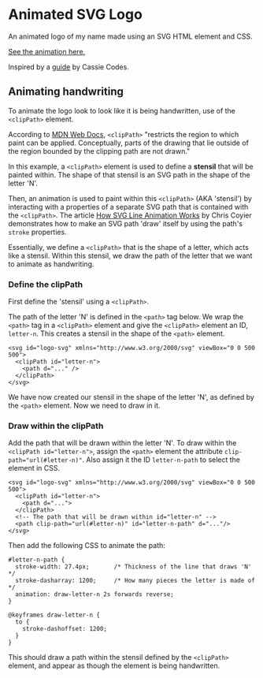 # Animated SVG Logo
An animated logo of my name made using an SVG HTML element and CSS.

[See the animation here.](https://nickolasalcazar.github.io/nick_animated_logo/)

Inspired by a [guide](https://www.cassie.codes/posts/creating-my-logo-animation/) by Cassie Codes.

## Animating handwriting

To animate the logo look to look like it is being handwritten, use of the `<clipPath>` element.

According to [MDN Web Docs](https://developer.mozilla.org/en-US/docs/Web/SVG/Element/clipPath), `<clipPath>` "restricts the region to which paint can be applied. Conceptually, parts of the drawing that lie outside of the region bounded by the clipping path are not drawn."

In this example, a `<clipPath>` element is used to define a **stensil** that will be painted within. The shape of that stensil is an SVG path in the shape of the letter 'N'.

Then, an animation is used to paint within this `<clipPath>` (AKA 'stensil') by interacting with a properties of a separate SVG path that is contained with the `<clipPath>`. The article [How SVG Line Animation Works](https://css-tricks.com/svg-line-animation-works/) by Chris Coyier demonstrates how to make an SVG path 'draw' itself by using the path's `stroke` properties.

Essentially, we define a `<clipPath>` that is the shape of a letter, which acts like a stensil. Within this stensil, we draw the path of the letter that we want to animate as handwriting.

### Define the clipPath
First define the 'stensil' using a `<clipPath>`.

The path of the letter 'N' is defined in the `<path>` tag below. We wrap the `<path>` tag in a `<clipPath>` element and give the `<clipPath>` element an ID, `letter-n`. This creates a stensil in the shape of the `<path>` element.
```
<svg id="logo-svg" xmlns="http://www.w3.org/2000/svg" viewBox="0 0 500 500">
  <clipPath id="letter-n">
    <path d="..." />
  </clipPath>
</svg>
```
We have now created our stensil in the shape of the letter 'N', as defined by the `<path>` element. Now we need to draw in it.

### Draw within the clipPath
Add the path that will be drawn within the letter 'N'. To draw within the `<clipPath id="letter-n">`, assign the `<path>` element the attribute `clip-path="url(#letter-n)"`. Also assign it the ID `letter-n-path` to select the element in CSS.
```
<svg id="logo-svg" xmlns="http://www.w3.org/2000/svg" viewBox="0 0 500 500">
  <clipPath id="letter-n">
    <path d="...">
  </clipPath>
  <!-- The path that will be drawn within id="letter-n" -->
  <path clip-path="url(#letter-n)" id="letter-n-path" d="..."/>
</svg>
```
Then add the following CSS to animate the path:
```
#letter-n-path {
  stroke-width: 27.4px;       /* Thickness of the line that draws 'N'  */
  stroke-dasharray: 1200;     /* How many pieces the letter is made of */
  animation: draw-letter-n 2s forwards reverse;
}

@keyframes draw-letter-n {
  to {
    stroke-dashoffset: 1200;
  }
}
```
This should draw a path within the stensil defined by the `<clipPath>` element, and appear as though the element is being handwritten.